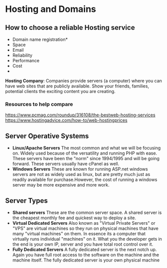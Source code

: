 # Hosting and Domains

## How to choose a reliable Hosting service

- Domain name registration*
- Space
- Email
- Reliability
- Performance
- Cost
- 
**Hosting Company**: Companies provide servers (a computer) where you can have web sites that are publicly available. Show your friends, families, potential clients the exciting content you are creating.

### Resources to help compare
https://www.pcmag.com/roundup/316108/the-bestweb-hosting-services
https://www.hostingadvice.com/how-to/web-hostingprices

## Server Operative Systems

- **Linux/Apache Servers**
    The most common and what we will be focusing on. Widely used because of the versatility and running PHP with ease. These servers have been the "norm" since 1994/1995 and will be going forward. These servers usually have cPanel as well.
- **Windows Servers** 
    These are known for running ASP.net windows servers are not as widely used as linux, but are pretty much just as readily available for purchase.However, the cost of running a windows server may be more expensive and more work.

## Server Types

- **Shared servers**
These are the common server space. A shared server is the cheapest monthly fee and quickest way to deploy a site.
- **Virtual Dedicated Servers**
Also known as "Virtual Private Servers" or "VPS" are virtual machines so they run on physical machines that have many "virtual machines" on them. In essence its a computer that virtually runs individual "machines" on it. What you the developer gets in the end is your own IP, server and you have total root control over it.
- **Fully Dedicated Servers** 
A fully dedicated server is the next notch up. Again you have full root access to the software on the machine and the machine itself. The fully dedicated server is your own physical machine